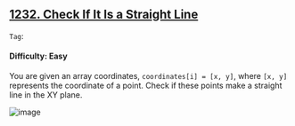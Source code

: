 ## [1232. Check If It Is a Straight Line](https://leetcode.com/problems/check-if-it-is-a-straight-line/)

```Tag```: 

#### Difficulty: Easy

You are given an array coordinates, ```coordinates[i] = [x, y]```, where ```[x, y]``` represents the coordinate of a point. Check if these points make a straight line in the XY plane.

![image](https://github.com/quananhle/Python/assets/35042430/641ea729-1bfc-4354-a3e5-e83fc07baec2)
